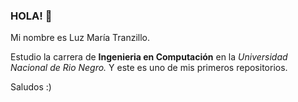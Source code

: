 ### HOLA! 👋

Mi nombre es Luz María Tranzillo.

Estudio la carrera de **Ingenieria en Computación** en la *Universidad Nacional de Rio Negro.* Y este es uno de mis primeros repositorios.

Saludos :)



